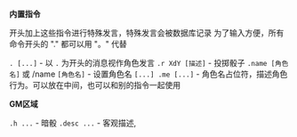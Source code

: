 

**内置指令**

开头加上这些指令进行特殊发言，特殊发言会被数据库记录
为了输入方便，所有命令开头的 "." 都可以用 "。" 代替

`. [...]` - 以 `.` 为开头的消息视作角色发言
`.r XdY [描述]` - 投掷骰子
`.name [角色名]` 或 /name `[角色名]` - 设置角色名
`[...] .me [...]` - 角色名占位符，描述角色行为。可以放在中间，也可以和别的指令一起使用

**GM区域**

`.h ...` - 暗骰
`.desc ...` - 客观描述,